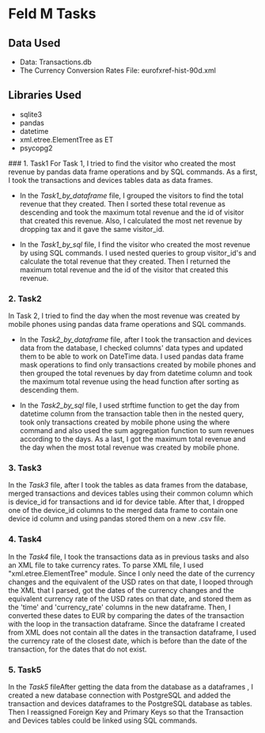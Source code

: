 # Feld M Tasks

## Data Used

-   Data: Transactions.db
-   The Currency Conversion Rates File: eurofxref-hist-90d.xml

## Libraries Used

   - sqlite3
   - pandas
   - datetime
   - xml.etree.ElementTree as ET
   - psycopg2
 
### 1. Task1
For Task 1, I tried to find the visitor who created the most revenue by pandas data frame operations and by SQL commands.
As a first, I took the transactions and devices tables data as data frames.

- In the *Task1_by_dataframe* file, I grouped the visitors to find the total revenue that they created. Then I sorted these total revenue as descending and took the maximum total revenue and the id of visitor that created this revenue.
Also, I calculated the most net revenue by dropping tax and it gave the same visitor_id.

- In the *Task1_by_sql* file, I find the visitor who created the most revenue by using SQL commands. I used nested queries to group visitor_id's and calculate the total revenue that they created. Then I returned the maximum total revenue and the id of the visitor that created this revenue.

### 2. Task2
In Task 2, I tried to find the day when the most revenue was created by mobile phones using pandas data frame operations and SQL commands.

- In the *Task2_by_dataframe* file, after I took the transaction and devices data from the database, I checked columns' data types and updated them to be able to work on DateTime data. I used pandas data frame mask operations to find only transactions created by mobile phones and then grouped the total revenues by day from datetime column and took the maximum total revenue using the head function after sorting as descending them.

- In the *Task2_by_sql* file, I used strftime function to get the day from datetime column from the transaction table then in the nested query, took only transactions created by mobile phone using the where command and also used the sum aggregation function to sum revenues according to the days. As a last, I got the maximum total revenue and the day when the most total revenue was created by mobile phone.

### 3. Task3

In the *Task3* file, after I took the tables as data frames from the database, merged transactions and devices tables using their common column which is device_id for transactions and id for device table. After that, I dropped one of the device_id columns to the merged data frame to contain one device id column and using pandas stored them on a new .csv file.

### 4. Task4
In the *Task4* file, I took the transactions data as in previous tasks and also an XML file to take currency rates. To parse XML file, I used "xml.etree.ElementTree" module. Since I only need the date of the currency changes and the equivalent of the USD rates on that date, I looped through the XML that I parsed, got the dates of the currency changes and the equivalent currency rate of the USD rates on that date, and stored them as the 'time' and 'currency_rate' columns in the new dataframe. 
Then, I converted these dates to EUR by comparing the dates of the transaction with the loop in the transaction dataframe. Since the dataframe I created from XML does not contain all the dates in the transaction dataframe, I used the currency rate of the closest date, which is before than the date of the transaction, for the dates that do not exist.

### 5. Task5

In the *Task5* fileAfter getting the data from the database as a dataframes , I created a new database connection with PostgreSQL and added the transaction and devices dataframes to the PostgreSQL database as tables. Then I reassigned Foreign Key and Primary Keys so that the Transaction and Devices tables could be linked using SQL commands.
